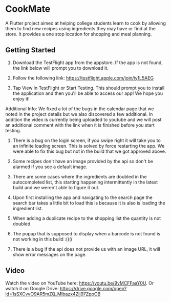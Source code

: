 # CookMate

A Flutter project aimed at helping college students learn to cook by allowing them to find new recipes using ingredients they may have or find at the store. It provides a one stop location for shopping and meal planning.

## Getting Started

1. Download the TestFlight app from the appstore. If the app is not found, the link below will prompt you to download it.

2. Follow the following link: https://testflight.apple.com/join/iy1L5AEG

3. Tap View in TestFlight or Start Testing. This should prompt you to install the application and then you'll be able to access our app! We hope you enjoy it!

Additional Info: We fixed a lot of the bugs in the calendar page that we noted in the project details but we also discovered a few additional. In addition the video is currently being uploaded to youtube and we will post an additional comment with the link when it is finished before you start testing. 

1. There is a bug on the login screen, if you swipe right it will take you to an infinite loading screen. This is solved by 
force restarting the app. We were able to fix this bug but not in the build that we got approved above.

2. Some recipes don't have an image provided by the api so don't be alarmed if you see a default image.

3. There are some cases where the ingredients are doubled in the autocompleted list, this starting happening intermittently in 
the latest build and we weren't able to figure it out.

4. Upon first installing the app and navigating to the search page the search bar takes a little bit to load this is because it is also is loading the ingredient list.

5. When adding a duplicate recipe to the shopping list the quantity is not doubled.

6. The popup that is supposed to display when a barcode is not found is not working in this build :((((

7. There is a bug if the api does not provide us with an image URL, it will show error messages on the page.

## Video
Watch the video on YouTube here: https://youtu.be/9vMCFFaaY0U. Or watch it on Google Drive: https://drive.google.com/open?id=1sSXCvvO9AR5mZQ_MIbazx4Zij97ZppOB
